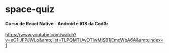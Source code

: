 # space-quiz


#### Curso de React Native - Android e IOS da Cod3r
https://www.youtube.com/watch?v=eO1lJFPJWLo&amp;list=TLPQMTUwOTIwMjSB1jEmoWbA6A&amp;index=1
